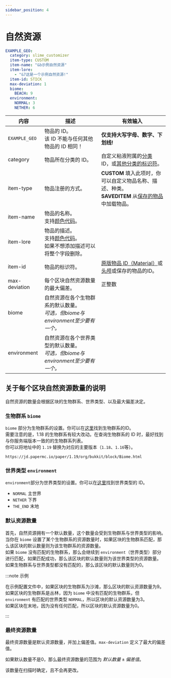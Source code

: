 ```yaml
---
sidebar_position: 4
---
```


# 自然资源

```yaml title="geo-resources.yml"
EXAMPLE_GEO:
  category: slime_customizer
  item-type: CUSTOM
  item-name: "&b示例自然资源"
  item-lore:
    - "&7这是一个示例自然资源!"
  item-id: STICK
  max-deviation: 1
  biome:
    BEACH: 9
  environment:
    NORMAL: 3
    NETHER: 6
```

| 内容 | 描述 | 有效输入 |
| --- | ----------- | ----------------- |
| `EXAMPLE_GEO` | 物品的 ID。<br />该 ID 不能与任何其他物品的 ID 相同！ | **仅支持大写字母、数字、下划线!** |
| category | 物品所在分类的 ID。 | 自定义粘液附属的[分类](./categories) ID，或[其他分类的标识符](./categories#use-existing-categories)。 |
| item-type | 物品注册的方式。 | **CUSTOM** 填入此项时，你可以自定义物品名称、描述、种类。<br />**SAVEDITEM** 从[保存的物品](../common/saved-items)中加载物品。 |
| item-name | 物品的名称。<br />支持[颜色代码](../common/color-codes)。 | |
| item-lore | 物品的描述。<br />支持[颜色代码](../common/color-codes)。<br />如果不想添加描述可以将整个字段删除。 | |
| item-id | 物品的标识符。 | [原版物品 ID（Material）](https://hub.spigotmc.org/javadocs/spigot/org/bukkit/Material.html)或[头颅](../common/skull-items)或保存的物品的ID。 |
| max-deviation | 每个区块自然资源数量的最大偏差。 | 正整数 |
| biome | 自然资源在各个生物群系的默认数量。<br />*可选，但biome与environment至少要有一个。* | |
| environment | 自然资源在各个世界类型的默认数量。<br />*可选，但biome与environment至少要有一个。* | |

## 关于每个区块自然资源数量的说明

自然资源的数量会根据区块的生物群系、世界类型、以及最大偏差决定。

### 生物群系 `biome`

`biome` 部分为生物群系的设置。你可以在[这里](https://jd.papermc.io/paper/1.19/org/bukkit/block/Biome.html)找到生物群系的ID。  
需要注意的是，1.18 的生物群系有较大改动。在查询生物群系的 ID 时，最好找到与你服务端版本一致的的生物群系列表。  
你可以将地址中的 `1.19` 替换为对应的主要版本（`1.18`、`1.16`等）。

```text
https://jd.papermc.io/paper/1.19/org/bukkit/block/Biome.html
```

### 世界类型 `environment`

`environment`部分为世界类型的设置。你可以在[这里](https://jd.papermc.io/paper/1.19/org/bukkit/World.Environment.html)找到世界类型的 ID。

- `NORMAL` 主世界
- `NETHER` 下界
- `THE_END` 末地

### 默认资源数量

首先，自然资源拥有一个默认数量，这个数量会受到生物群系与世界类型的影响。  
当你在 `biome` 设置了某个生物群系的资源数量时，如果区块的生物群系匹配，那么该区块的默认数量则为该生物群系的资源数量。  
如果 `biome` 没有匹配的生物群系，那么会继续到 `environment`（世界类型）部分进行匹配，如果匹配成功，那么该区块的默认数量则为该世界类型的资源数量。  
如果生物群系与世界类型都没有匹配的，那么该区块的默认数量则为0。

:::note 示例

在示例配置文件中，如果区块的生物群系为沙滩，那么区块的默认资源数量为9。  
如果区块的生物群系是丛林，因为 `biome` 中没有匹配的生物群系，但 `environment` 有匹配的世界类型 `NORMAL`，所以区块的默认资源数量为3。  
如果区块在末地，因为没有任何匹配，所以区块的默认资源数量为0。

:::

### 最终资源数量

最终资源数量是默认资源数量，并加上偏差值。`max-deviation` 定义了最大的偏差值。

如果默认数量不是0，那么最终资源数量的范围为 $默认数量 \pm 偏差值$。

该数量在扫描时确定，且不会再更改。
